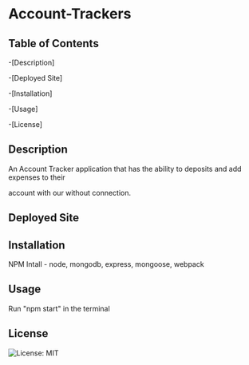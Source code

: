 # Account-Trackers

## Table of Contents

-[Description]

-[Deployed Site]

-[Installation]

-[Usage]

-[License]

## Description

An Account Tracker application that has the ability to deposits and add expenses to their

account with our without connection.

## Deployed Site

## Installation

NPM Intall - node, mongodb, express, mongoose, webpack

## Usage

Run "npm start" in the terminal

## License

![License: MIT](https://img.shields.io/badge/License-MIT-yellow.svg)

